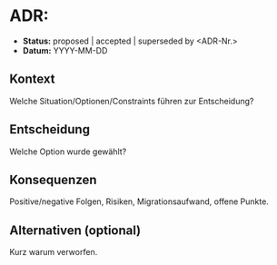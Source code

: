 # ADR: <Kurzer Titel>

- **Status:** proposed | accepted | superseded by <ADR-Nr.>
- **Datum:** YYYY-MM-DD

## Kontext
Welche Situation/Optionen/Constraints führen zur Entscheidung?

## Entscheidung
Welche Option wurde gewählt?

## Konsequenzen
Positive/negative Folgen, Risiken, Migrationsaufwand, offene Punkte.

## Alternativen (optional)
Kurz warum verworfen.
